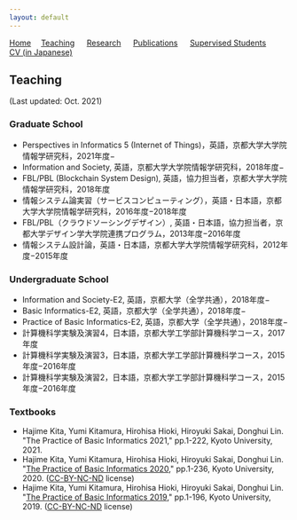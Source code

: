 ```yaml
---
layout: default
---
```


[Home](https://lindh.github.io/)&emsp; [Teaching](./teaching.html) &emsp; [Research](./research.html) &emsp; [Publications](./publication.html) &emsp; [Supervised Students](./students.html) &emsp; [CV (in Japanese)](./files/CV_ja.pdf)

## Teaching

(Last updated: Oct. 2021)

### Graduate School
- Perspectives in Informatics 5 (Internet of Things)，英語，京都大学大学院情報学研究科，2021年度−
- Information and Society, 英語，京都大学大学院情報学研究科，2018年度−
- FBL/PBL (Blockchain System Design), 英語，協力担当者，京都大学大学院情報学研究科，2018年度
- 情報システム論実習（サービスコンピューティング），英語・日本語，京都大学大学院情報学研究科，2016年度−2018年度
- FBL/PBL（クラウドソーシングデザイン）, 英語・日本語，協力担当者，京都大学デザイン学大学院連携プログラム，2013年度−2016年度
- 情報システム設計論，英語・日本語，京都大学大学院情報学研究科，2012年度−2015年度

### Undergraduate School
- Information and Society-E2, 英語，京都大学（全学共通），2018年度−
- Basic Informatics-E2, 英語，京都大学（全学共通），2018年度−
- Practice of Basic Informatics-E2, 英語，京都大学（全学共通），2018年度−
- 計算機科学実験及演習4，日本語，京都大学工学部計算機科学コース，2017年度
- 計算機科学実験及演習3，日本語，京都大学工学部計算機科学コース，2015年度−2016年度
- 計算機科学実験及演習2，日本語，京都大学工学部計算機科学コース，2015年度−2016年度

### Textbooks
- Hajime Kita, Yumi Kitamura, Hirohisa Hioki, Hiroyuki Sakai, Donghui Lin. "The Practice of Basic Informatics 2021," pp.1-222, Kyoto University, 2021.
- Hajime Kita, Yumi Kitamura, Hirohisa Hioki, Hiroyuki Sakai, Donghui Lin. "[The Practice of Basic Informatics 2020](http://hdl.handle.net/2433/262330)," pp.1-236, Kyoto University, 2020. ([CC-BY-NC-ND](https://creativecommons.org/licenses/by-nc-nd/4.0/deed.en) license)
- Hajime Kita, Yumi Kitamura, Hirohisa Hioki, Hiroyuki Sakai, Donghui Lin. "[The Practice of Basic Informatics 2019](http://hdl.handle.net/2433/246166)," pp.1-196, Kyoto University, 2019. ([CC-BY-NC-ND](https://creativecommons.org/licenses/by-nc-nd/4.0/deed.en) license)
